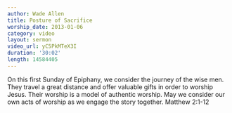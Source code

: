 ```yaml
--- 
author: Wade Allen 
title: Posture of Sacrifice 
worship_date: 2013-01-06 
category: video
layout: sermon
video_url: yC5PkMTeX3I
duration: '30:02'
length: 14584405
---
```


On this first Sunday of Epiphany, we consider the journey of the wise men. They travel a great distance and offer valuable gifts in order to worship Jesus. Their worship is a model of authentic worship. May we consider our own acts of worship as we engage the story together. Matthew 2:1-12 